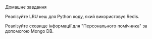 Домашнє завдання

Реалізуйте LRU кеш для Python коду, який використовує Redis.

Реалізуйте сховище інформації для "Персонального помічника" за допомогою Mongo DB.
